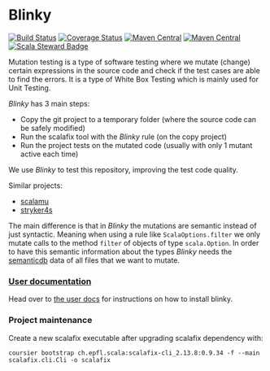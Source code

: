 # Blinky

[![Build Status][badge-github-actions]][link-github-actions]
[![Coverage Status][badge-codecov]][link-codecov]
[![Maven Central][badge-release]][link-release]
[![Maven Central][badge-snapshot]][link-snapshot]
[![Scala Steward Badge][badge-scalasteward]][link-scalasteward]

Mutation testing is a type of software testing where we mutate (change) certain expressions in the source code 
and check if the test cases are able to find the errors.
It is a type of White Box Testing which is mainly used for Unit Testing.

_Blinky_ has 3 main steps:
* Copy the git project to a temporary folder (where the source code can be safely modified)
* Run the scalafix tool with the _Blinky_ rule (on the copy project)
* Run the project tests on the mutated code (usually with only 1 mutant active each time)

We use _Blinky_ to test this repository, improving the test code quality.

Similar projects:
* [scalamu](https://github.com/sugakandrey/scalamu)
* [stryker4s](https://github.com/stryker-mutator/stryker4s)

The main difference is that in _Blinky_ the mutations are semantic instead of just syntactic.
Meaning when using a rule like `ScalaOptions.filter` we only mutate calls to
the method `filter` of objects of type `scala.Option`.
In order to have this semantic information about the types _Blinky_ 
needs the [semanticdb](https://scalameta.org/docs/semanticdb/guide.html)
data of all files that we want to mutate.

### [User documentation][docs]
Head over to [the user docs][docs] for instructions on how to install blinky.

### Project maintenance
Create a new scalafix executable after upgrading scalafix dependency with:
```
coursier bootstrap ch.epfl.scala:scalafix-cli_2.13.8:0.9.34 -f --main scalafix.cli.Cli -o scalafix
```

[badge-github-actions]: https://github.com/RCMartins/blinky/actions/workflows/ci.yml/badge.svg?branch=master "build"
[badge-codecov]: https://codecov.io/gh/RCMartins/blinky/branch/master/graph/badge.svg?token=o3yIhzL932 "covecov"
[badge-release]: https://img.shields.io/maven-central/v/com.github.rcmartins/blinky_2.13.svg?label=maven%20central "release"
[badge-snapshot]: https://img.shields.io/nexus/s/com.github.rcmartins/blinky-cli_2.13?server=https%3a%2f%2foss.sonatype.org "snapshot"
[badge-scalasteward]: https://img.shields.io/badge/Scala_Steward-helping-blue.svg?style=flat&logo=data:image/png;base64,iVBORw0KGgoAAAANSUhEUgAAAA4AAAAQCAMAAAARSr4IAAAAVFBMVEUAAACHjojlOy5NWlrKzcYRKjGFjIbp293YycuLa3pYY2LSqql4f3pCUFTgSjNodYRmcXUsPD/NTTbjRS+2jomhgnzNc223cGvZS0HaSD0XLjbaSjElhIr+AAAAAXRSTlMAQObYZgAAAHlJREFUCNdNyosOwyAIhWHAQS1Vt7a77/3fcxxdmv0xwmckutAR1nkm4ggbyEcg/wWmlGLDAA3oL50xi6fk5ffZ3E2E3QfZDCcCN2YtbEWZt+Drc6u6rlqv7Uk0LdKqqr5rk2UCRXOk0vmQKGfc94nOJyQjouF9H/wCc9gECEYfONoAAAAASUVORK5CYII= "scala steward"

[link-github-actions]: https://github.com/RCMartins/blinky/actions "build"
[link-codecov]: https://codecov.io/gh/RCMartins/blinky "covecov"
[link-release]: https://search.maven.org/search?q=g:%22com.github.rcmartins%22%20and%20a:%22blinky_2.13%22 "release"
[link-snapshot]: https://oss.sonatype.org/content/repositories/snapshots/com/github/rcmartins/blinky-cli_2.13 "snapshot"
[link-scalasteward]: https://scala-steward.org "scala steward"

[docs]: https://rcmartins.github.io/blinky/
